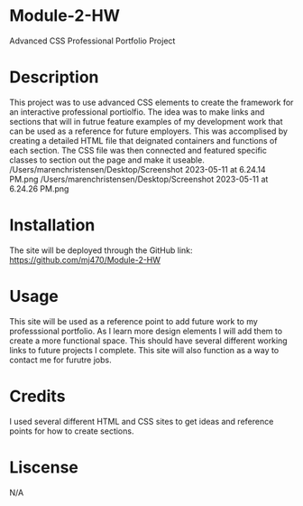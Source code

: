 # Module-2-HW
Advanced CSS Professional Portfolio Project
# Description 
This project was to use advanced CSS elements to create the framework for an interactive professional portiolfio. The idea was to make links and sections that will in futrue feature examples of my development work that can be used as a reference for future employers. This was accomplised by creating a detailed HTML file that deignated containers and functions of each section. The CSS file was then connected and featured specific classes to section out the page and make it useable. 
/Users/marenchristensen/Desktop/Screenshot 2023-05-11 at 6.24.14 PM.png
/Users/marenchristensen/Desktop/Screenshot 2023-05-11 at 6.24.26 PM.png
# Installation
The site will be deployed through the GitHub link: https://github.com/mj470/Module-2-HW

# Usage
This site will be used as a reference point to add future work to my professsional portfolio. As I learn more design elements I will add them to create a more functional space. This should have several different working links to future projects I complete. This site will also function as a way to contact me for furutre jobs. 

# Credits 
I used several different HTML and CSS sites to get ideas and reference points for how to create sections. 

# Liscense 
N/A